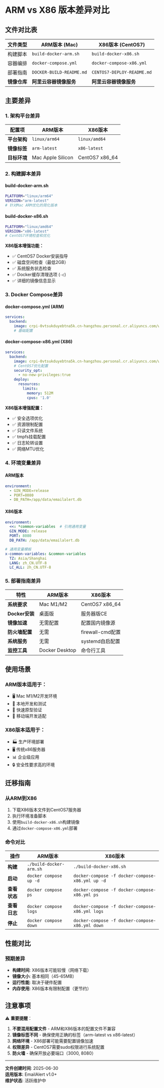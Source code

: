 # ARM vs X86 版本差异对比

## 文件对比表

| 文件类型 | ARM版本 (Mac) | X86版本 (CentOS7) |
|---------|---------------|------------------|
| 构建脚本 | `build-docker-arm.sh` | `build-docker-x86.sh` |
| 容器编排 | `docker-compose.yml` | `docker-compose-x86.yml` |
| 部署指南 | `DOCKER-BUILD-README.md` | `CENTOS7-DEPLOY-README.md` |
| **镜像仓库** | **阿里云容器镜像服务** | **阿里云容器镜像服务** |

## 主要差异

### 1. 架构平台差异

| 配置项 | ARM版本 | X86版本 |
|--------|---------|---------|
| **平台架构** | `linux/arm64` | `linux/amd64` |
| **镜像标签** | `arm-latest` | `x86-latest` |
| **目标环境** | Mac Apple Silicon | CentOS7 x86_64 |

### 2. 构建脚本差异

#### build-docker-arm.sh
```bash
PLATFORM="linux/arm64"
VERSION="arm-latest"
# 针对Mac ARM优化的简化版本
```

#### build-docker-x86.sh
```bash
PLATFORM="linux/amd64" 
VERSION="x86-latest"
# CentOS7环境检查和优化
```

**X86版本增强功能：**
- ✅ CentOS7 Docker安装指导
- ✅ 磁盘空间检查（最低2GB）
- ✅ 系统服务状态检查
- ✅ Docker缓存清理选项 (`-c`)
- ✅ 详细的镜像信息显示

### 3. Docker Compose差异

#### docker-compose.yml (ARM)
```yaml
services:
  backend:
    image: crpi-0vtsukduyebtna5k.cn-hangzhou.personal.cr.aliyuncs.com/willnight/emailalert:backend-arm-latest
    # 基础配置
```

#### docker-compose-x86.yml (X86)  
```yaml
services:
  backend:
    image: crpi-0vtsukduyebtna5k.cn-hangzhou.personal.cr.aliyuncs.com/willnight/emailalert:backend-x86-latest
    # CentOS7优化配置
    security_opt:
      - no-new-privileges:true
    deploy:
      resources:
        limits:
          memory: 512M
          cpus: '1.0'
```

**X86版本增强配置：**
- ✅ 安全选项优化
- ✅ 资源限制配置
- ✅ 只读文件系统
- ✅ tmpfs挂载配置
- ✅ 日志轮转设置
- ✅ 网络MTU优化

### 4. 环境变量差异

#### ARM版本
```yaml
environment:
  - GIN_MODE=release
  - PORT=8080
  - DB_PATH=/app/data/emailalert.db
```

#### X86版本
```yaml
environment:
  <<: *common-variables  # 引用通用变量
  GIN_MODE: release
  PORT: 8080
  DB_PATH: /app/data/emailalert.db

# 通用变量模板
x-common-variables: &common-variables
  TZ: Asia/Shanghai
  LANG: zh_CN.UTF-8
  LC_ALL: zh_CN.UTF-8
```

### 5. 部署指南差异

| 特性 | ARM版本 | X86版本 |
|------|---------|---------|
| **系统要求** | Mac M1/M2 | CentOS7 x86_64 |
| **Docker安装** | 桌面版 | 服务器版CE |
| **镜像加速** | 无需配置 | 配置国内镜像源 |
| **防火墙配置** | 无需 | firewall-cmd配置 |
| **系统服务** | 无需 | systemd自启配置 |
| **监控工具** | Docker Desktop | 命令行工具 |

## 使用场景

### ARM版本适用于：
- 🖥️ Mac M1/M2开发环境
- 🔧 本地开发和测试
- 🏃 快速原型验证
- 📱 移动端开发适配

### X86版本适用于：
- 🏭 生产环境部署
- 🖥️ 传统x86服务器
- 📊 企业级应用
- 🔒 安全性要求高的环境

## 迁移指南

### 从ARM到X86
1. 下载X86版本文件到CentOS7服务器
2. 执行环境准备脚本
3. 使用`build-docker-x86.sh`构建镜像
4. 通过`docker-compose-x86.yml`部署

### 命令对比

| 操作 | ARM版本 | X86版本 |
|------|---------|---------|
| **构建** | `./build-docker-arm.sh` | `./build-docker-x86.sh` |
| **启动** | `docker compose up -d` | `docker-compose -f docker-compose-x86.yml up -d` |
| **查看状态** | `docker compose ps` | `docker-compose -f docker-compose-x86.yml ps` |
| **查看日志** | `docker compose logs` | `docker-compose -f docker-compose-x86.yml logs` |
| **停止** | `docker compose down` | `docker-compose -f docker-compose-x86.yml down` |

## 性能对比

### 预期差异
- **构建时间**: X86版本可能较慢（网络下载）
- **镜像大小**: 基本相同（45-65MB）
- **运行性能**: 取决于硬件配置
- **内存使用**: X86版本有限制配置（更节约）

## 注意事项

⚠️ **重要提醒**：
1. **不要混用配置文件** - ARM和X86版本的配置文件不兼容
2. **镜像标签不同** - 确保使用正确的标签（arm-latest vs x86-latest）
3. **网络环境** - X86部署可能需要配置镜像加速
4. **权限差异** - CentOS7需要sudo权限进行系统配置
5. **防火墙** - 确保开放必要端口（3000, 8080）

---

**文件创建时间**: 2025-06-30  
**适用版本**: EmailAlert v1.0+  
**维护状态**: 活跃维护中 